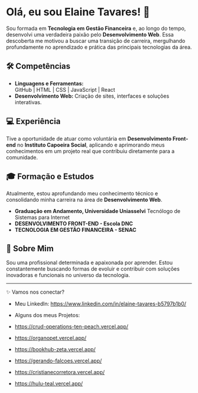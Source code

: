 # Olá, eu sou Elaine Tavares! 👋

Sou formada em **Tecnologia em Gestão Financeira** e, ao longo do tempo, desenvolvi uma verdadeira paixão pelo **Desenvolvimento Web**. Essa descoberta me motivou a buscar uma transição de carreira, mergulhando profundamente no aprendizado e prática das principais tecnologias da área.

## 🛠️ Competências
- **Linguagens e Ferramentas:**  
  GitHub | HTML | CSS | JavaScript | React
- **Desenvolvimento Web:** Criação de sites, interfaces e soluções interativas.

## 💻 Experiência
Tive a oportunidade de atuar como voluntária em **Desenvolvimento Front-end** no **Instituto Capoeira Social**, aplicando e aprimorando meus conhecimentos em um projeto real que contribuiu diretamente para a comunidade.

## 🎓 Formação e Estudos
 Atualmente, estou aprofundando meu conhecimento técnico e consolidando minha carreira na área de **Desenvolvimento Web**.
- **Graduação em Andamento, Universidade Uniasselvi** Tecnólogo de Sistemas para Internet  
- **DESENVOLVIMENTO FRONT-END - Escola DNC**
- **TECNOLOGIA EM GESTÃO FINANCEIRA - SENAC**

## 🚀 Sobre Mim
Sou uma profissional determinada e apaixonada por aprender. Estou constantemente buscando formas de evoluir e contribuir com soluções inovadoras e funcionais no universo da tecnologia.

---

✨ Vamos nos conectar?  
- Meu LinkedIn: https://www.linkedin.com/in/elaine-tavares-b5797b1b0/

- Alguns dos meus Projetos:
- https://crud-operations-ten-peach.vercel.app/
- https://organopet.vercel.app/
- https://bookhub-zeta.vercel.app/
- https://gerando-falcoes.vercel.app/
- https://cristianecorretora.vercel.app/
- https://hulu-teal.vercel.app/
